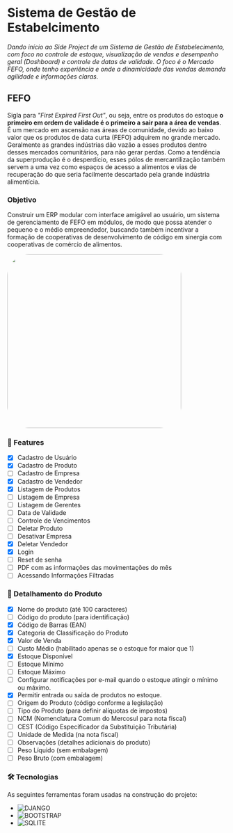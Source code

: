 # Sistema de Gestão de Estabelcimento

_Dando início ao Side Project de um Sistema de Gestão de Estabelecimento, com foco no controle de estoque, visualização de vendas e desempenho geral (Dashboard) e controle de datas de validade. O foco é o Mercado FEFO, onde tenho experiência e onde a dinamicidade das vendas demanda agilidade e informações claras._

## FEFO

Sigla para _"First Expired First Out"_, ou seja, entre os produtos do estoque **o primeiro em ordem de validade é o primeiro a sair para a área de vendas**. É um mercado em ascensão nas áreas de comunidade, devido ao baixo valor que os produtos de data curta (FEFO) adquirem no grande mercado. Geralmente as grandes indústrias dão vazão a esses produtos dentro desses mercados comunitários, para não gerar perdas. Como a tendência da superprodução é o desperdício, esses pólos de mercantilização também servem a uma vez como espaços de acesso a alimentos e vias de recuperação do que seria facilmente descartado pela grande indústria alimentícia.

### Objetivo

Construir um ERP modular com interface amigável ao usuário, um sistema de gerenciamento de FEFO em módulos, de modo que possa atender o pequeno e o médio empreendedor, buscando também incentivar a formação de cooperativas de desenvolvimento de código em sinergia com cooperativas de comércio de alimentos.

<img height="400" style="border-radius:50px;" src="https://res.cloudinary.com/petraiosklytometis/image/upload/v1694380215/Beige_Minimalist_Financial_Plan_Dashboard_Graph_1_dzakk7.gif">

### 🏁 Features

- [x] Cadastro de Usuário
- [x] Cadastro de Produto
- [ ] Cadastro de Empresa
- [x] Cadastro de Vendedor
- [x] Listagem de Produtos
- [ ] Listagem de Empresa
- [ ] Listagem de Gerentes
- [ ] Data de Validade
- [ ] Controle de Vencimentos
- [ ] Deletar Produto
- [ ] Desativar Empresa
- [x] Deletar Vendedor
- [x] Login
- [ ] Reset de senha
- [ ] PDF com as informações das movimentações do mês
- [ ] Acessando Informações Filtradas

### 🧾 Detalhamento do Produto

- [x] Nome do produto (até 100 caracteres)
- [ ] Código do produto (para identificação)
- [x] Código de Barras (EAN)
- [x] Categoria de Classificação do Produto
- [x] Valor de Venda
- [ ] Custo Médio (habilitado apenas se o estoque for maior que 1)
- [x] Estoque Disponível
- [ ] Estoque Mínimo
- [ ] Estoque Máximo
- [ ] Configurar notificações por e-mail quando o estoque atingir o mínimo ou máximo.
- [x] Permitir entrada ou saída de produtos no estoque.
- [ ] Origem do Produto (código conforme a legislação)
- [ ] Tipo do Produto (para definir alíquotas de impostos)
- [ ] NCM (Nomenclatura Comum do Mercosul para nota fiscal)
- [ ] CEST (Código Especificador da Substituição Tributária)
- [ ] Unidade de Medida (na nota fiscal)
- [ ] Observações (detalhes adicionais do produto)
- [ ] Peso Líquido (sem embalagem)
- [ ] Peso Bruto (com embalagem)

### 🛠 Tecnologias

As seguintes ferramentas foram usadas na construção do projeto:

- ![DJANGO](https://img.shields.io/badge/Django-092E20?style=for-the-badge&logo=django&logoColor=white)
- ![BOOTSTRAP](https://img.shields.io/badge/Bootstrap-563D7C?style=for-the-badge&logo=bootstrap&logoColor=white)
- ![SQLITE](https://img.shields.io/badge/SQLite-07405E?style=for-the-badge&logo=sqlite&logoColor=white)
